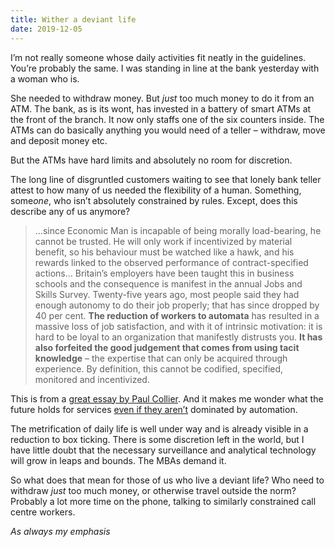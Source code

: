 ```yaml
---
title: Wither a deviant life
date: 2019-12-05
---
```


<!--kg-card-begin: html--><p>I’m not really someone whose daily activities fit neatly in the guidelines. You’re probably the same. I was standing in line at the bank yesterday with a woman who is.</p>
<p>She needed to withdraw money. But <em>just</em> too much money to do it from an ATM. The bank, as is its wont, has invested in a battery of smart ATMs at the front of the branch. It now only staffs one of the six counters inside. The ATMs can do basically anything you would need of a teller &#8211; withdraw, move and deposit money etc.</p>
<p>But the ATMs have hard limits and absolutely no room for discretion.</p>
<p>The long line of disgruntled customers waiting to see that lonely bank teller attest to how many of us needed the flexibility of a human. Something, some<em>one</em>, who isn’t absolutely constrained by rules. Except, does this describe any of us anymore?</p>
<blockquote><p>…since Economic Man is incapable of being morally load-bearing, he cannot be trusted. He will only work if incentivized by material benefit, so his behaviour must be watched like a hawk, and his rewards linked to the observed performance of contract-specified actions… Britain’s employers have been taught this in business schools and the consequence is manifest in the annual Jobs and Skills Survey. Twenty-five years ago, most people said they had enough autonomy to do their job properly; that has since dropped by 40 per cent. <strong>The reduction of workers to automata</strong> has resulted in a massive loss of job satisfaction, and with it of intrinsic motivation: it is hard to be loyal to an organization that manifestly distrusts you. <strong>It has also forfeited the good judgement that comes from using tacit knowledge</strong> – the expertise that can only be acquired through experience. By definition, this cannot be codified, specified, monitored and incentivized.</p>
</blockquote>
<p>This is from a <a href="https://www.the-tls.co.uk/articles/greed-is-dead/">great essay by Paul Collier</a>. And it makes me wonder what the future holds for services <a href="__GHOST_URL__/what-are-the-truly-difficult-questions/">even if they aren’t</a> dominated by automation.</p>
<p>The metrification of daily life is well under way and is already visible in a reduction to box ticking. There is some discretion left in the world, but I have little doubt that the necessary surveillance and analytical technology will grow in leaps and bounds. The MBAs demand it.</p>
<p>So what does that mean for those of us who live a deviant life? Who need to withdraw <em>just</em> too much money, or otherwise travel outside the norm? Probably a lot more time on the phone, talking to similarly constrained call centre workers.</p>
<p><em>As always my emphasis</em></p>
<!--kg-card-end: html-->
